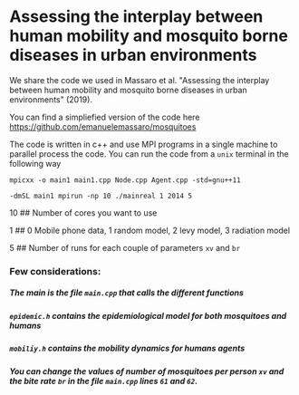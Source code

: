 # Assessing the interplay between human mobility and mosquito borne diseases in urban environments

We share the code we used in Massaro et al. "Assessing the interplay between human mobility and mosquito borne diseases in urban environments" (2019).

You can find a simpliefied version of the code here https://github.com/emanuelemassaro/mosquitoes

The code is written in c++ and use MPI programs in a single machine to parallel process the code. You can run the code from a `unix` terminal in the following way

`mpicxx -o main1 main1.cpp Node.cpp Agent.cpp -std=gnu++11`

`-dmSL main1 mpirun -np 10 ./mainreal 1 2014 5`

10 ## Number of cores you want to use

1  ## 0 Mobile phone data, 1 random model, 2 levy model, 3 radiation model

5  ## Number of runs for each couple of parameters `xv` and `br`

### Few considerations:

##### The main is the file `main.cpp` that calls the different functions

##### `epidemic.h` contains the epidemiological model for both mosquitoes and humans

##### `mobiliy.h` contains the mobility dynamics for humans agents

##### You can change the values of number of mosquitoes per person `xv` and the bite rate `br` in the file `main.cpp` lines `61` and `62`.




